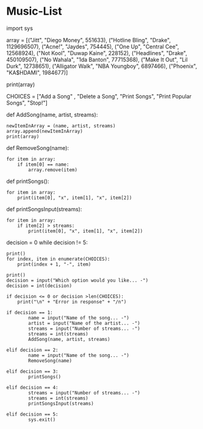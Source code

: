 # Music-List
import sys

array = [("Jitt", "Diego Money", 551633), ("Hotline Bling", "Drake", 1129696507), ("Acne!", "Jaydes", 754445), ("One Up", "Central Cee", 12568924), ("Not Kool", "Duwap Kaine", 228152), ("Headlines", "Drake", 450109507), ("No Wahala", "1da Banton", 77715368), ("Make It Out", "Lil Durk", 12738651), ("Alligator Walk", "NBA Youngboy", 6897466), ("Phoenix", "KA$HDAMI", 1984677)]

print(array)


CHOICES = ["Add a Song" , "Delete a Song", "Print Songs", "Print Popular Songs", "Stop!"]



def AddSong(name, artist, streams):

    newItemInArray = (name, artist, streams)
    array.append(newItemInArray)
    print(array)

def RemoveSong(name):

    for item in array:
        if item[0] == name:
            array.remove(item)

def printSongs():

    for item in array:
        print(item[0], "x", item[1], "x", item[2])

def printSongsInput(streams):

    for item in array:
        if item[2] > streams:
            print(item[0], "x", item[1], "x", item[2])



decision = 0
while decision != 5:

    print()
    for index, item in enumerate(CHOICES):
        print(index + 1, "-", item)

    print()
    decision = input("Which option would you like... -")
    decision = int(decision)

    if decision <= 0 or decision >len(CHOICES):
        print("\n" + "Error in response" + "/n")

    if decision == 1:
            name = input("Name of the song... -")
            artist = input("Name of the artist... -")
            streams = input("Number of streams... -")
            streams = int(streams)
            AddSong(name, artist, streams)

    elif decision == 2:
            name = input("Name of the song... -")
            RemoveSong(name)
        
    elif decision == 3:
            printSongs()

    elif decision == 4:
            streams = input("Number of streams... -")
            streams = int(streams)
            printSongsInput(streams)

    elif decision == 5:
            sys.exit()
